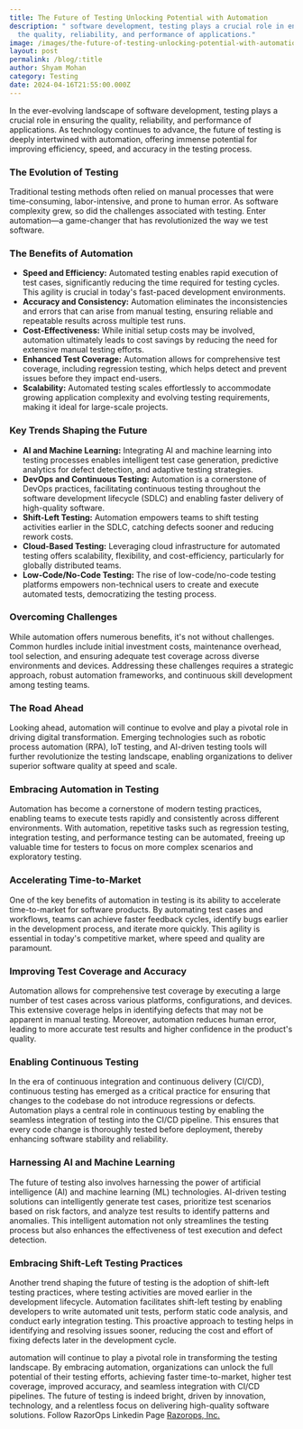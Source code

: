 ```yaml
---
title: The Future of Testing Unlocking Potential with Automation
description: " software development, testing plays a crucial role in ensuring
  the quality, reliability, and performance of applications."
image: /images/the-future-of-testing-unlocking-potential-with-automation.webp
layout: post
permalink: /blog/:title
author: Shyam Mohan
category: Testing
date: 2024-04-16T21:55:00.000Z
---
```



In the ever-evolving landscape of software development, testing plays a crucial role in ensuring the quality, reliability, and performance of applications. As technology continues to advance, the future of testing is deeply intertwined with automation, offering immense potential for improving efficiency, speed, and accuracy in the testing process.

### The Evolution of Testing

Traditional testing methods often relied on manual processes that were time-consuming, labor-intensive, and prone to human error. As software complexity grew, so did the challenges associated with testing. Enter automation—a game-changer that has revolutionized the way we test software.

### The Benefits of Automation

-   **Speed and Efficiency:**  Automated testing enables rapid execution of test cases, significantly reducing the time required for testing cycles. This agility is crucial in today's fast-paced development environments.
-   **Accuracy and Consistency:**  Automation eliminates the inconsistencies and errors that can arise from manual testing, ensuring reliable and repeatable results across multiple test runs.
-   **Cost-Effectiveness:**  While initial setup costs may be involved, automation ultimately leads to cost savings by reducing the need for extensive manual testing efforts.
-   **Enhanced Test Coverage:** Automation allows for comprehensive test coverage, including regression testing, which helps detect and prevent issues before they impact end-users.
-   **Scalability:**  Automated testing scales effortlessly to accommodate growing application complexity and evolving testing requirements, making it ideal for large-scale projects.

### Key Trends Shaping the Future

-   **AI and Machine Learning:** Integrating AI and machine learning into testing processes enables intelligent test case generation, predictive analytics for defect detection, and adaptive testing strategies.
-   **DevOps and Continuous Testing:**  Automation is a cornerstone of DevOps practices, facilitating continuous testing throughout the software development lifecycle (SDLC) and enabling faster delivery of high-quality software.
-   **Shift-Left Testing:**  Automation empowers teams to shift testing activities earlier in the SDLC, catching defects sooner and reducing rework costs.
-   **Cloud-Based Testing:** Leveraging cloud infrastructure for automated testing offers scalability, flexibility, and cost-efficiency, particularly for globally distributed teams.
-   **Low-Code/No-Code Testing:** The rise of low-code/no-code testing platforms empowers non-technical users to create and execute automated tests, democratizing the testing process.

### Overcoming Challenges

While automation offers numerous benefits, it's not without challenges. Common hurdles include initial investment costs, maintenance overhead, tool selection, and ensuring adequate test coverage across diverse environments and devices. Addressing these challenges requires a strategic approach, robust automation frameworks, and continuous skill development among testing teams.

### The Road Ahead

Looking ahead, automation will continue to evolve and play a pivotal role in driving digital transformation. Emerging technologies such as robotic process automation (RPA), IoT testing, and AI-driven testing tools will further revolutionize the testing landscape, enabling organizations to deliver superior software quality at speed and scale.

### Embracing Automation in Testing

Automation has become a cornerstone of modern testing practices, enabling teams to execute tests rapidly and consistently across different environments. With automation, repetitive tasks such as regression testing, integration testing, and performance testing can be automated, freeing up valuable time for testers to focus on more complex scenarios and exploratory testing.

### Accelerating Time-to-Market

One of the key benefits of automation in testing is its ability to accelerate time-to-market for software products. By automating test cases and workflows, teams can achieve faster feedback cycles, identify bugs earlier in the development process, and iterate more quickly. This agility is essential in today's competitive market, where speed and quality are paramount.

### Improving Test Coverage and Accuracy

Automation allows for comprehensive test coverage by executing a large number of test cases across various platforms, configurations, and devices. This extensive coverage helps in identifying defects that may not be apparent in manual testing. Moreover, automation reduces human error, leading to more accurate test results and higher confidence in the product's quality.

### Enabling Continuous Testing

In the era of continuous integration and continuous delivery (CI/CD), continuous testing has emerged as a critical practice for ensuring that changes to the codebase do not introduce regressions or defects. Automation plays a central role in continuous testing by enabling the seamless integration of testing into the CI/CD pipeline. This ensures that every code change is thoroughly tested before deployment, thereby enhancing software stability and reliability.

### Harnessing AI and Machine Learning

The future of testing also involves harnessing the power of artificial intelligence (AI) and machine learning (ML) technologies. AI-driven testing solutions can intelligently generate test cases, prioritize test scenarios based on risk factors, and analyze test results to identify patterns and anomalies. This intelligent automation not only streamlines the testing process but also enhances the effectiveness of test execution and defect detection.

### Embracing Shift-Left Testing Practices

Another trend shaping the future of testing is the adoption of shift-left testing practices, where testing activities are moved earlier in the development lifecycle. Automation facilitates shift-left testing by enabling developers to write automated unit tests, perform static code analysis, and conduct early integration testing. This proactive approach to testing helps in identifying and resolving issues sooner, reducing the cost and effort of fixing defects later in the development cycle.

automation will continue to play a pivotal role in transforming the testing landscape. By embracing automation, organizations can unlock the full potential of their testing efforts, achieving faster time-to-market, higher test coverage, improved accuracy, and seamless integration with CI/CD pipelines. The future of testing is indeed bright, driven by innovation, technology, and a relentless focus on delivering high-quality software solutions. Follow RazorOps Linkedin Page  [Razorops, Inc.](https://www.linkedin.com/company/razorops)
